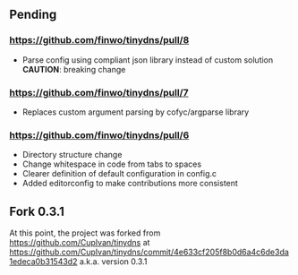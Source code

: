 ## Pending

### https://github.com/finwo/tinydns/pull/8

- Parse config using compliant json library instead of custom solution
    **CAUTION**: breaking change

### https://github.com/finwo/tinydns/pull/7

- Replaces custom argument parsing by cofyc/argparse library

### https://github.com/finwo/tinydns/pull/6

- Directory structure change
- Change whitespace in code from tabs to spaces
- Clearer definition of default configuration in config.c
- Added editorconfig to make contributions more consistent

## Fork 0.3.1

At this point, the project was forked from https://github.com/CupIvan/tinydns at
https://github.com/CupIvan/tinydns/commit/4e633cf205f8b0d6a4c6de3da1edeca0b31543d2
a.k.a. version 0.3.1
